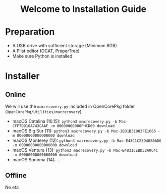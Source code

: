 <h1 align="center">Welcome to Installation Guide</h1>

# Preparation 
- A USB drive with sufficient storage (Minimum 8GB)
- A Plist editor (OCAT, ProperTree)
- Make sure Python is installed
  
# Installer
## Online
We will use the `macrecovery.py` included in OpenCorePkg folder (`OpenCorePkg/Utilities/macrecovery`)

- macOS Catalina (10.15): `python3 macrecovery.py -b Mac-CFF7D910A743CAAF -m 00000000000PHCD00 download`
- macOS Big Sur (11): `python3 macrecovery.py -b Mac-2BD1B31983FE1663 -m 00000000000000000 download`
- macOS Monterey (12): `python3 macrecovery.py -b Mac-E43C1C25D4880AD6 -m 00000000000000000 download`
- macOS Ventura (13): `python3 macrecovery.py -b Mac-B4831CEBD52A0C4C -m 00000000000000000 download`
- macOS Sonoma (14): ...

## Offline
No eta

